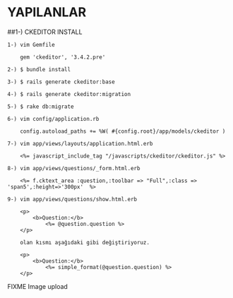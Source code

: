 # YAPILANLAR

##1-) CKEDITOR INSTALL

	1-) vim Gemfile
	
		gem 'ckeditor', '3.4.2.pre'
		
	2-) $ bundle install
	
	3-) $ rails generate ckeditor:base
	
	4-) $ rails generate ckeditor:migration
	
	5-) $ rake db:migrate
	
	6-) vim config/application.rb 
	
		config.autoload_paths += %W( #{config.root}/app/models/ckeditor )
		
	7-) vim app/views/layouts/application.html.erb
	
		<%= javascript_include_tag "/javascripts/ckeditor/ckeditor.js" %>
		
	8-) vim app/views/questions/_form.html.erb
	
		<%= f.cktext_area :question,:toolbar => "Full",:class => 'span5',:height=>'300px'  %>
	
	9-) vim app/views/questions/show.html.erb
	
		<p>
			<b>Question:</b>
				<%= @question.question %>
		</p>
		
		olan kısmı aşağıdaki gibi değiştiriyoruz.
		
		<p>
			<b>Question:</b>
				<%= simple_format(@question.question) %>
		</p>
		
FIXME Image upload
		
		
	
		
















































































































































